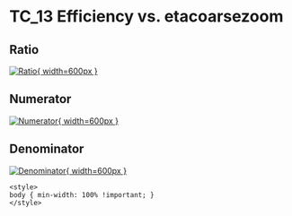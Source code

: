 # TC_13 Efficiency vs. etacoarsezoom

## Ratio

[![Ratio](../mtv/var/TC_13_eff_etacoarsezoom.png){ width=600px }](../mtv/var/TC_13_eff_etacoarsezoom.pdf)

## Numerator

[![Numerator](../mtv/num/TC_13_eff_etacoarsezoom_num.png){ width=600px }](../mtv/num/TC_13_eff_etacoarsezoom_num.pdf)

## Denominator

[![Denominator](../mtv/den/TC_13_eff_etacoarsezoom_den.png){ width=600px }](../mtv/den/TC_13_eff_etacoarsezoom_den.pdf)


``` {=html}
<style>
body { min-width: 100% !important; }
</style>
```
